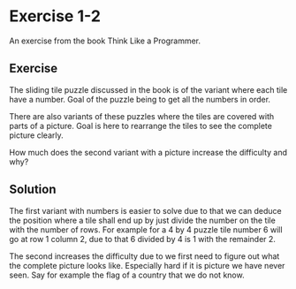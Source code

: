 # Exercise 1-2

An exercise from the book Think Like a Programmer.

## Exercise

The sliding tile puzzle discussed in the book is of the variant where each tile have a number. Goal of the puzzle being to get all the numbers in order.

There are also variants of these puzzles where the tiles are covered with parts of a picture. Goal is here to rearrange the tiles to see the complete picture clearly.

How much does the second variant with a picture increase the difficulty and why?

## Solution

The first variant with numbers is easier to solve due to that we can deduce the position where a tile shall end up by just divide the number on the tile with the number of rows. For example for a 4 by 4 puzzle tile number 6 will go at row 1 column 2, due to that 6 divided by 4 is 1 with the remainder 2.

The second increases the difficulty due to we first need to figure out what the complete picture looks like. Especially hard if it is picture we have never seen. Say for example the flag of a country that we do not know.